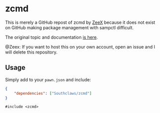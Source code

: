 # zcmd

This is merely a GitHub repost of zcmd by [ZeeX](https://github.com/Zeex) because it does not exist on GitHub making package management with sampctl difficult.

The original topic and documentation [is here](http://forum.sa-mp.com/showthread.php?t=91354).

@Zeex: If you want to host this on your own account, open an issue and I will delete this repository.

## Usage

Simply add to your `pawn.json` and include:

```json
{
    "dependencies": ["Southclaws/zcmd"]
}
```

```pawn
#include <zcmd>
```
